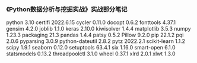 ### 《Python数据分析与挖掘实战》实战部分笔记
python          3.10
certifi         2022.6.15
cycler          0.11.0
docopt          0.6.2
fonttools       4.37.1
gensim          4.2.0
joblib          1.1.0
keras           2.10.0
kiwisolver      1.4.4
matplotlib      3.5.3
numpy           1.23.3
packaging       21.3
pandas          1.4.4
patsy           0.5.2
Pillow          9.2.0
pip             22.1.2
pqi             2.0.6
pyparsing       3.0.9
python-dateutil 2.8.2
pytz            2022.2.1
scikit-learn    1.1.2
scipy           1.9.1
seaborn         0.12.0
setuptools      63.4.1
six             1.16.0
smart-open      6.1.0
statsmodels     0.13.2
threadpoolctl   3.1.0
wheel           0.37.1
xlrd            2.0.1
xlwt            1.3.0
